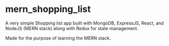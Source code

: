 # mern_shopping_list

A very simple Shopping list app built with MongoDB, ExpressJS, React, and NodeJS (MERN stack) along with Redux for state management. 

Made for the purpose of learning the MERN stack.
